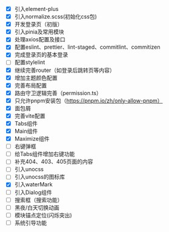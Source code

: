- [x] 引入element-plus
- [x] 引入normalize.scss(初始化css包)
- [x] 开发登录页（初版）
- [x] 引入pinia及常用模块
- [x] 处理axios配置及接口
- [x] 配置eslint、prettier、lint-staged、commitlint、commitizen
- [x] 完成登录页的基本登录
- [ ] 配置stylelint
- [x] 继续完善router（如登录后跳转页等内容）
- [x] 增加主题颜色配置
- [x] 完善布局配置
- [x] 路由守卫逻辑完善（permission.ts）
- [x] 只允许pnpm安装包（https://pnpm.io/zh/only-allow-pnpm）
- [x] 面包屑
- [x] 完善vite配置
- [x] Tabs组件
- [x] Main组件
- [x] Maximize组件
- [ ] 右键弹框
- [ ] 给Tabs组件增加右键功能
- [ ] 补充404、403、405页面的内容
- [ ] 引入unocss
- [ ] 引入unocss的图标库
- [x] 引入waterMark
- [ ] 引入Dialog组件
- [ ] 搜索框（搜索功能）
- [ ] 黑夜/白天切换动画
- [ ] 模块锚点定位(闪烁突出)
- [ ] 系统引导功能

